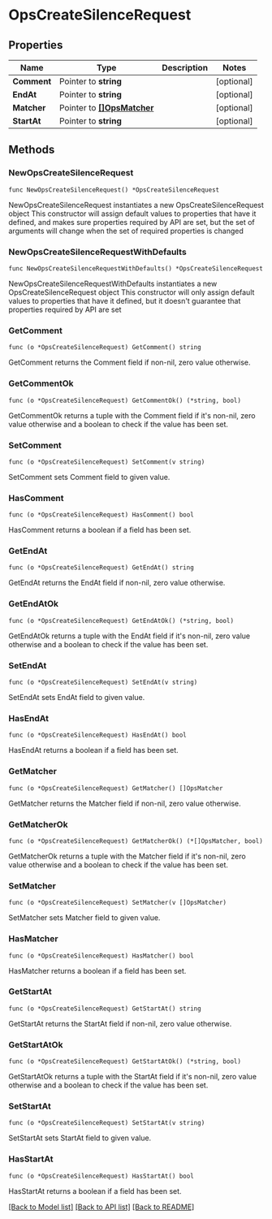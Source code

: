 # OpsCreateSilenceRequest

## Properties

Name | Type | Description | Notes
------------ | ------------- | ------------- | -------------
**Comment** | Pointer to **string** |  | [optional] 
**EndAt** | Pointer to **string** |  | [optional] 
**Matcher** | Pointer to [**[]OpsMatcher**](OpsMatcher.md) |  | [optional] 
**StartAt** | Pointer to **string** |  | [optional] 

## Methods

### NewOpsCreateSilenceRequest

`func NewOpsCreateSilenceRequest() *OpsCreateSilenceRequest`

NewOpsCreateSilenceRequest instantiates a new OpsCreateSilenceRequest object
This constructor will assign default values to properties that have it defined,
and makes sure properties required by API are set, but the set of arguments
will change when the set of required properties is changed

### NewOpsCreateSilenceRequestWithDefaults

`func NewOpsCreateSilenceRequestWithDefaults() *OpsCreateSilenceRequest`

NewOpsCreateSilenceRequestWithDefaults instantiates a new OpsCreateSilenceRequest object
This constructor will only assign default values to properties that have it defined,
but it doesn't guarantee that properties required by API are set

### GetComment

`func (o *OpsCreateSilenceRequest) GetComment() string`

GetComment returns the Comment field if non-nil, zero value otherwise.

### GetCommentOk

`func (o *OpsCreateSilenceRequest) GetCommentOk() (*string, bool)`

GetCommentOk returns a tuple with the Comment field if it's non-nil, zero value otherwise
and a boolean to check if the value has been set.

### SetComment

`func (o *OpsCreateSilenceRequest) SetComment(v string)`

SetComment sets Comment field to given value.

### HasComment

`func (o *OpsCreateSilenceRequest) HasComment() bool`

HasComment returns a boolean if a field has been set.

### GetEndAt

`func (o *OpsCreateSilenceRequest) GetEndAt() string`

GetEndAt returns the EndAt field if non-nil, zero value otherwise.

### GetEndAtOk

`func (o *OpsCreateSilenceRequest) GetEndAtOk() (*string, bool)`

GetEndAtOk returns a tuple with the EndAt field if it's non-nil, zero value otherwise
and a boolean to check if the value has been set.

### SetEndAt

`func (o *OpsCreateSilenceRequest) SetEndAt(v string)`

SetEndAt sets EndAt field to given value.

### HasEndAt

`func (o *OpsCreateSilenceRequest) HasEndAt() bool`

HasEndAt returns a boolean if a field has been set.

### GetMatcher

`func (o *OpsCreateSilenceRequest) GetMatcher() []OpsMatcher`

GetMatcher returns the Matcher field if non-nil, zero value otherwise.

### GetMatcherOk

`func (o *OpsCreateSilenceRequest) GetMatcherOk() (*[]OpsMatcher, bool)`

GetMatcherOk returns a tuple with the Matcher field if it's non-nil, zero value otherwise
and a boolean to check if the value has been set.

### SetMatcher

`func (o *OpsCreateSilenceRequest) SetMatcher(v []OpsMatcher)`

SetMatcher sets Matcher field to given value.

### HasMatcher

`func (o *OpsCreateSilenceRequest) HasMatcher() bool`

HasMatcher returns a boolean if a field has been set.

### GetStartAt

`func (o *OpsCreateSilenceRequest) GetStartAt() string`

GetStartAt returns the StartAt field if non-nil, zero value otherwise.

### GetStartAtOk

`func (o *OpsCreateSilenceRequest) GetStartAtOk() (*string, bool)`

GetStartAtOk returns a tuple with the StartAt field if it's non-nil, zero value otherwise
and a boolean to check if the value has been set.

### SetStartAt

`func (o *OpsCreateSilenceRequest) SetStartAt(v string)`

SetStartAt sets StartAt field to given value.

### HasStartAt

`func (o *OpsCreateSilenceRequest) HasStartAt() bool`

HasStartAt returns a boolean if a field has been set.


[[Back to Model list]](../README.md#documentation-for-models) [[Back to API list]](../README.md#documentation-for-api-endpoints) [[Back to README]](../README.md)


